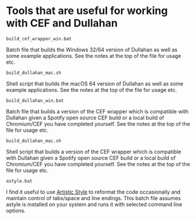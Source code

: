 # Tools that are useful for working with CEF and Dullahan

`build_cef_wrapper_win.bat`

Batch file that builds the Windows 32/64 version of Dullahan as well as some example applications. See the notes at the top of the file for usage etc.

`build_dullahan_mac.sh`

Shell script that builds the macOS 64 version of Dullahan as well as some example applications. See the notes at the top of the file for usage etc.

`build_dullahan_win.bat`

Batch file that builds a version of the CEF wrapper which is compatible with Dullahan given a Spotify open source CEF build or a local build of Chromium/CEF you have completed yourself. See the notes at the top of the file for usage etc.

`build_dullahan_mac.sh`

Shell script that builds a version of the CEF wrapper which is compatible with Dullahan given a Spotify open source CEF build or a local build of Chromium/CEF you have completed yourself. See the notes at the top of the file for usage etc.

`astyle.bat`

I find it useful to use [Artistic Style](http://astyle.sourceforge.net/) to reformat the code occasionally and maintain control of tabs/space and line endings. This batch file assumes astyle is installed on your system and runs it with selected command line options.
